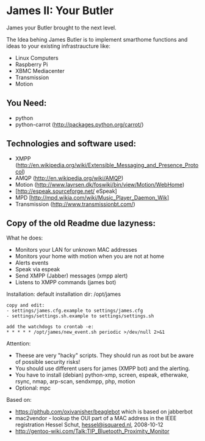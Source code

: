 James II: Your Butler
=====================

James your Butler brought to the next level.

The Idea behing James Butler is to implement smarthome functions and ideas to your existing infrastraucture like:
* Linux Computers
* Raspberry Pi
* XBMC Mediacenter
* Transmission
* Motion


You Need:
---------
* python
* python-carrot (http://packages.python.org/carrot/)


Technologies and software used:
------------------
* XMPP (http://en.wikipedia.org/wiki/Extensible_Messaging_and_Presence_Protocol)
* AMQP (http://en.wikipedia.org/wiki/AMQP)
* Motion (http://www.lavrsen.dk/foswiki/bin/view/Motion/WebHome)
* [http://espeak.sourceforge.net/ eSpeak]
* MPD [http://mpd.wikia.com/wiki/Music_Player_Daemon_Wik]
* Transmission (http://www.transmissionbt.com/)


Copy of the old Readme due lazyness:
------------------------------------

What he does:
* Monitors your LAN for unknown MAC addresses
* Monitors your home with motion when you are not at home
* Alerts events
* Speak via espeak
* Send XMPP (Jabber) messages (xmpp alert)
* Listens to XMPP commands (james bot)

Installation:
    default installation dir: /opt/james

    copy and edit:
    - settings/james.cfg.example to settings/james.cfg
    - settings/settings.sh.example to settings/settings.sh

    add the watchdogs to crontab -e:
    * * * * * /opt/james/new_event.sh periodic >/dev/null 2>&1


Attention:
* Theese are very "hacky" scripts. They should run as root but be aware of possible security risks!
* You should use different users for james (XMPP bot) and the alerting.
* You have to install (debian) python-xmp, screen, espeak, etherwake, rsync, nmap, arp-scan, sendxmpp, php, motion
* Optional: mpc

Based on:
* https://github.com/oxivanisher/beaglebot which is based on jabberbot
* mac2vendor - lookup the OUI part of a MAC address in the IEEE registration Hessel Schut, hessel@isquared.nl, 2008-10-12
* http://gentoo-wiki.com/Talk:TIP_Bluetooth_Proximity_Monitor


